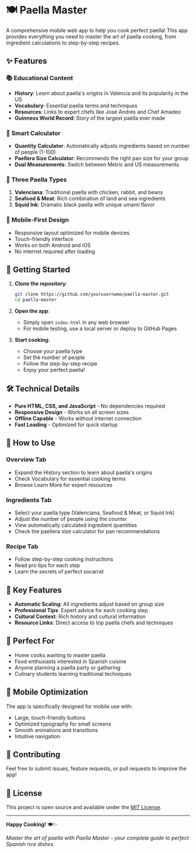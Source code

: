 # 🍽️ Paella Master

A comprehensive mobile web app to help you cook perfect paella! This app provides everything you need to master the art of paella cooking, from ingredient calculations to step-by-step recipes.

## ✨ Features

### 📚 **Educational Content**
- **History**: Learn about paella's origins in Valencia and its popularity in the US
- **Vocabulary**: Essential paella terms and techniques
- **Resources**: Links to expert chefs like José Andrés and Chef Amadeo
- **Guinness World Record**: Story of the largest paella ever made

### 🧮 **Smart Calculator**
- **Quantity Calculator**: Automatically adjusts ingredients based on number of people (1-100)
- **Paellera Size Calculator**: Recommends the right pan size for your group
- **Dual Measurements**: Switch between Metric and US measurements

### 🍤 **Three Paella Types**
1. **Valenciana**: Traditional paella with chicken, rabbit, and beans
2. **Seafood & Meat**: Rich combination of land and sea ingredients
3. **Squid Ink**: Dramatic black paella with unique umami flavor

### 📱 **Mobile-First Design**
- Responsive layout optimized for mobile devices
- Touch-friendly interface
- Works on both Android and iOS
- No internet required after loading

## 🚀 Getting Started

1. **Clone the repository**:
   ```bash
   git clone https://github.com/yourusername/paella-master.git
   cd paella-master
   ```

2. **Open the app**:
   - Simply open `index.html` in any web browser
   - For mobile testing, use a local server or deploy to GitHub Pages

3. **Start cooking**:
   - Choose your paella type
   - Set the number of people
   - Follow the step-by-step recipe
   - Enjoy your perfect paella!

## 🛠️ Technical Details

- **Pure HTML, CSS, and JavaScript** - No dependencies required
- **Responsive Design** - Works on all screen sizes
- **Offline Capable** - Works without internet connection
- **Fast Loading** - Optimized for quick startup

## 📖 How to Use

### Overview Tab
- Expand the History section to learn about paella's origins
- Check Vocabulary for essential cooking terms
- Browse Learn More for expert resources

### Ingredients Tab
- Select your paella type (Valenciana, Seafood & Meat, or Squid Ink)
- Adjust the number of people using the counter
- View automatically calculated ingredient quantities
- Check the paellera size calculator for pan recommendations

### Recipe Tab
- Follow step-by-step cooking instructions
- Read pro tips for each step
- Learn the secrets of perfect socarrat

## 🌟 Key Features

- **Automatic Scaling**: All ingredients adjust based on group size
- **Professional Tips**: Expert advice for each cooking step
- **Cultural Context**: Rich history and cultural information
- **Resource Links**: Direct access to top paella chefs and techniques

## 🎯 Perfect For

- Home cooks wanting to master paella
- Food enthusiasts interested in Spanish cuisine
- Anyone planning a paella party or gathering
- Culinary students learning traditional techniques

## 📱 Mobile Optimization

The app is specifically designed for mobile use with:
- Large, touch-friendly buttons
- Optimized typography for small screens
- Smooth animations and transitions
- Intuitive navigation

## 🤝 Contributing

Feel free to submit issues, feature requests, or pull requests to improve the app!

## 📄 License

This project is open source and available under the [MIT License](LICENSE).

---

**Happy Cooking!** 🍽️✨

*Master the art of paella with Paella Master - your complete guide to perfect Spanish rice dishes.*
